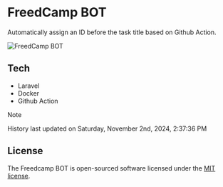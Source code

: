 # FreedCamp BOT

Automatically assign an ID before the task title based on Github Action.

![FreedCamp BOT](https://repository-images.githubusercontent.com/737932867/7d34798b-2680-471c-b089-a78a718d3d6a)

## Tech

- Laravel
- Docker
- Github Action

> [!NOTE]  
> History last updated on Saturday, November 2nd, 2024, 2:37:36 PM

## License

The Freedcamp BOT is open-sourced software licensed under the [MIT license](https://opensource.org/licenses/MIT).
